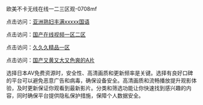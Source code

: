 欧美不卡无线在线一二三区观-0708mf
					
点击访问：<a href="https://heiliaozj3tjd.pages.dev">亚洲熟妇丰满xxxxx国语</a>				
				
点击访问：<a href="https://heiliaoe8ajia.pages.dev">国产在线视频一区二区</a>				
				
点击访问：<a href="https://heiliaoxqkkct.pages.dev">久久久精品一区</a>				
				
点击访问：<a href="https://heiliaoxwd5i8.pages.dev">国产又黄又大又色爽的A片</a>	
	
选择日本AV免费资源时，安全性、高清画质和更新频率是关键。选择有良好口碑的平台可以避免恶意广告和病毒，确保设备安全。高清画质和流畅播放提升观影体验，及时更新保证你观看到最新影片。分类和筛选功能让你快速找到感兴趣的内容，同时确保平台提供隐私保护措施，保障个人数据安全。

<span style="display:none;">[Canonical link](https://github.com/te20250708/te04 ）</span>


